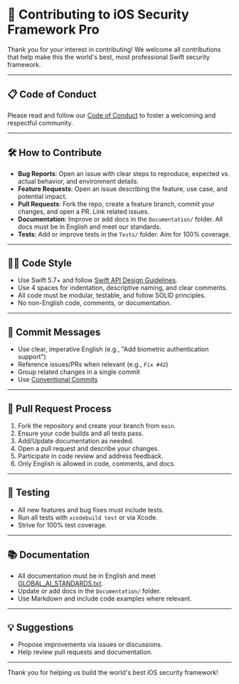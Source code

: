 # 🤝 Contributing to iOS Security Framework Pro

Thank you for your interest in contributing! We welcome all contributions that help make this the world's best, most professional Swift security framework.

---

## 📋 Code of Conduct

Please read and follow our [Code of Conduct](https://github.com/muhittincamdali/.github/blob/main/CODE_OF_CONDUCT.md) to foster a welcoming and respectful community.

---

## 🛠️ How to Contribute

- **Bug Reports**: Open an issue with clear steps to reproduce, expected vs. actual behavior, and environment details.
- **Feature Requests**: Open an issue describing the feature, use case, and potential impact.
- **Pull Requests**: Fork the repo, create a feature branch, commit your changes, and open a PR. Link related issues.
- **Documentation**: Improve or add docs in the `Documentation/` folder. All docs must be in English and meet our standards.
- **Tests**: Add or improve tests in the `Tests/` folder. Aim for 100% coverage.

---

## 🧑‍💻 Code Style

- Use Swift 5.7+ and follow [Swift API Design Guidelines](https://swift.org/documentation/api-design-guidelines/).
- Use 4 spaces for indentation, descriptive naming, and clear comments.
- All code must be modular, testable, and follow SOLID principles.
- No non-English code, comments, or documentation.

---

## 📝 Commit Messages

- Use clear, imperative English (e.g., "Add biometric authentication support")
- Reference issues/PRs when relevant (e.g., `Fix #42`)
- Group related changes in a single commit
- Use [Conventional Commits](https://www.conventionalcommits.org/en/v1.0.0/)

---

## 🔄 Pull Request Process

1. Fork the repository and create your branch from `main`.
2. Ensure your code builds and all tests pass.
3. Add/Update documentation as needed.
4. Open a pull request and describe your changes.
5. Participate in code review and address feedback.
6. Only English is allowed in code, comments, and docs.

---

## 🧪 Testing

- All new features and bug fixes must include tests.
- Run all tests with `xcodebuild test` or via Xcode.
- Strive for 100% test coverage.

---

## 📚 Documentation

- All documentation must be in English and meet [GLOBAL_AI_STANDARDS.txt](../GLOBAL_AI_STANDARDS.txt).
- Update or add docs in the `Documentation/` folder.
- Use Markdown and include code examples where relevant.

---

## 💡 Suggestions

- Propose improvements via issues or discussions.
- Help review pull requests and documentation.

---

Thank you for helping us build the world's best iOS security framework! 
